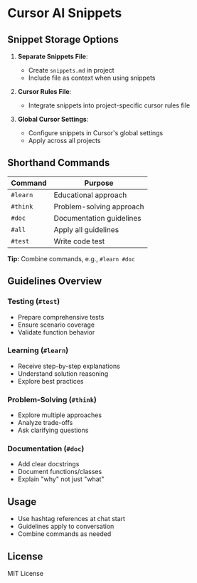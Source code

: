 # Cursor AI Snippets

## Snippet Storage Options
1. **Separate Snippets File**: 
   - Create `snippets.md` in project
   - Include file as context when using snippets

2. **Cursor Rules File**: 
   - Integrate snippets into project-specific cursor rules file

3. **Global Cursor Settings**: 
   - Configure snippets in Cursor's global settings
   - Apply across all projects

## Shorthand Commands
| Command | Purpose |
|---------|---------|
| `#learn` | Educational approach |
| `#think` | Problem-solving approach |
| `#doc` | Documentation guidelines |
| `#all` | Apply all guidelines |
| `#test` | Write code test |

**Tip:** Combine commands, e.g., `#learn #doc`

## Guidelines Overview

### Testing (`#test`)
- Prepare comprehensive tests
- Ensure scenario coverage
- Validate function behavior

### Learning (`#learn`)
- Receive step-by-step explanations
- Understand solution reasoning
- Explore best practices

### Problem-Solving (`#think`)
- Explore multiple approaches
- Analyze trade-offs
- Ask clarifying questions

### Documentation (`#doc`)
- Add clear docstrings
- Document functions/classes
- Explain "why" not just "what"

## Usage
- Use hashtag references at chat start
- Guidelines apply to conversation
- Combine commands as needed

## License

MIT License
